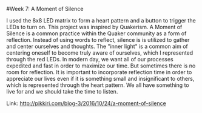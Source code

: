 #Week 7: A Moment of Silence

I used the 8x8 LED matrix to form a heart pattern and a button to trigger the LEDs to turn on. This project was inspired by Quakerism. A Moment of Silence is a common practice within the Quaker community as a form of reflection. Instead of using words to reflect, silence is is utilized to gather and center ourselves and thoughts. The "inner light" is a common aim of centering oneself to become truly aware of ourselves, which I represented through the red LEDs. In modern day, we want all of our processes expedited and fast in order to maximize our time. But sometimes there is no room for reflection. It is important to incorporate reflection time in order to appreciate our lives even if it is something small and insignificant to others, which is represented through the heart pattern. We all have something to live for and we should take the time to listen.

Link:
http://pikkiri.com/blog-3/2016/10/24/a-moment-of-silence